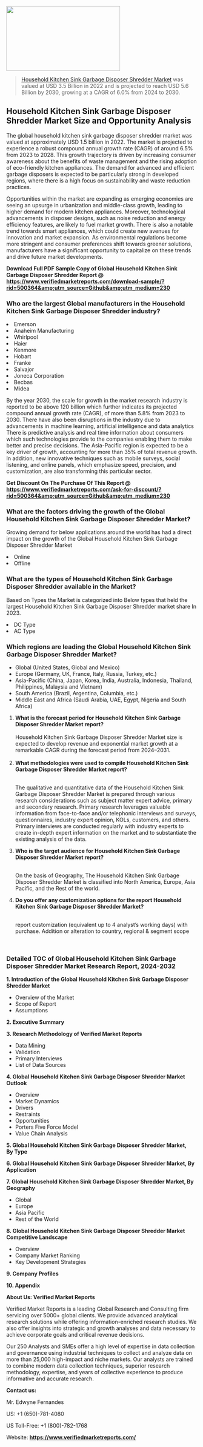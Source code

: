 <img src="https://ffe5etoiles.com/wp-content/uploads/2024/12/MST1-300x171.png" alt="" width="300" height="171" class="alignnone size-medium wp-image-20088" /><blockquote><p><p><a href="https://www.verifiedmarketreports.com/download-sample/?rid=500364&utm_source=Github&utm_medium=230" target="_blank">Household Kitchen Sink Garbage Disposer Shredder Market</a> was valued at USD 3.5 Billion in 2022 and is projected to reach USD 5.6 Billion by 2030, growing at a CAGR of 6.0% from 2024 to 2030.</p></blockquote><p><h2>Household Kitchen Sink Garbage Disposer Shredder Market Size and Opportunity Analysis</h2> <p>The global household kitchen sink garbage disposer shredder market was valued at approximately USD 1.5 billion in 2022. The market is projected to experience a robust compound annual growth rate (CAGR) of around 6.5% from 2023 to 2028. This growth trajectory is driven by increasing consumer awareness about the benefits of waste management and the rising adoption of eco-friendly kitchen appliances. The demand for advanced and efficient garbage disposers is expected to be particularly strong in developed regions, where there is a high focus on sustainability and waste reduction practices.</p> <p>Opportunities within the market are expanding as emerging economies are seeing an upsurge in urbanization and middle-class growth, leading to higher demand for modern kitchen appliances. Moreover, technological advancements in disposer designs, such as noise reduction and energy efficiency features, are likely to fuel market growth. There is also a notable trend towards smart appliances, which could create new avenues for innovation and market expansion. As environmental regulations become more stringent and consumer preferences shift towards greener solutions, manufacturers have a significant opportunity to capitalize on these trends and drive future market developments.</p> </p><p class=""><strong>Download Full PDF Sample Copy of Global Household Kitchen Sink Garbage Disposer Shredder Report @ <a href="https://www.verifiedmarketreports.com/download-sample/?rid=500364&amp;utm_source=Github&amp;utm_medium=230" target="_blank">https://www.verifiedmarketreports.com/download-sample/?rid=500364&amp;utm_source=Github&amp;utm_medium=230</a></strong></p><h3 id="" class="">Who are the largest Global manufacturers in the Household Kitchen Sink Garbage Disposer Shredder industry?</h3><p><li>Emerson</li><li> Anaheim Manufacturing</li><li> Whirlpool</li><li> Haier</li><li> Kenmore</li><li> Hobart</li><li> Franke</li><li> Salvajor</li><li> Joneca Corporation</li><li> Becbas</li><li> Midea</li></p><div class=""><div class="" dir="" data-message-author-role="" data-message-id="" data-message-model-slug=""><div class=""><div class=""><div class=""><div class="" dir="" data-message-author-role="" data-message-id="" data-message-model-slug=""><div class=""><div class=""><p>By the year 2030, the scale for growth in the market research industry is reported to be above 120 billion which further indicates its projected compound annual growth rate (CAGR), of more than 5.8% from 2023 to 2030. There have also been disruptions in the industry due to advancements in machine learning, artificial intelligence and data analytics There is predictive analysis and real time information about consumers which such technologies provide to the companies enabling them to make better and precise decisions. The Asia-Pacific region is expected to be a key driver of growth, accounting for more than 35% of total revenue growth. In addition, new innovative techniques such as mobile surveys, social listening, and online panels, which emphasize speed, precision, and customization, are also transforming this particular sector.</p><p><strong>Get Discount On The Purchase Of This Report @&nbsp; <a href="https://www.verifiedmarketreports.com/ask-for-discount/?rid=500364&amp;utm_source=Github&amp;utm_medium=230" target="_blank">https://www.verifiedmarketreports.com/ask-for-discount/?rid=500364&amp;utm_source=Github&amp;utm_medium=230</a></strong></p></div></div></div></div></div></div></div></div><h3 id="" class="">What are the factors driving the growth of the Global Household Kitchen Sink Garbage Disposer Shredder Market?</h3><p id="" class="">Growing demand for below applications around the world has had a direct impact on the growth of the Global Household Kitchen Sink Garbage Disposer Shredder Market</p><p id="" class=""><li>Online</li><li> Offline</li></p><h3 id="" class="">What are the types of Household Kitchen Sink Garbage Disposer Shredder available in the Market?</h3><p id="" class="">Based on Types the Market is categorized into Below types that held the largest Household Kitchen Sink Garbage Disposer Shredder market share In 2023.</p><p id="" class=""><li>DC Type</li><li> AC Type</li></p><h3 id="" class="">Which regions are leading the Global Household Kitchen Sink Garbage Disposer Shredder Market?</h3><ul><li>Global (United States, Global and Mexico)</li><li>Europe (Germany, UK, France, Italy, Russia, Turkey, etc.)</li><li>Asia-Pacific (China, Japan, Korea, India, Australia, Indonesia, Thailand, Philippines, Malaysia and Vietnam)</li><li>South America (Brazil, Argentina, Columbia, etc.)</li><li>Middle East and Africa (Saudi Arabia, UAE, Egypt, Nigeria and South Africa)</li></ul><p><ol><li><strong>What is the forecast period for Household Kitchen Sink Garbage Disposer Shredder Market report?<br /></strong><br /><span data-sheets-root="1" data-sheets-value="{&quot;1&quot;:2,&quot;2&quot;:&quot;XXXX size is expected to develop revenue and exponential market growth at a remarkable CAGR during the forecast period from 2024&ndash;2030.&quot;}" data-sheets-userformat="{&quot;2&quot;:12674,&quot;4&quot;:{&quot;1&quot;:2,&quot;2&quot;:16776960},&quot;10&quot;:2,&quot;11&quot;:0,&quot;15&quot;:&quot;Arial&quot;,&quot;16&quot;:12}">Household Kitchen Sink Garbage Disposer Shredder Market size is expected to develop revenue and exponential market growth at a remarkable CAGR during the forecast period from 2024&ndash;2031.</span><br /><br /></li><li><strong>What methodologies were used to compile Household Kitchen Sink Garbage Disposer Shredder Market report?<br /><br /></strong><p>The qualitative and quantitative data of the&nbsp;Household Kitchen Sink Garbage Disposer Shredder Market is prepared through various research considerations such as subject matter expert advice, primary and secondary research. Primary research leverages valuable information from face-to-face and/or telephonic interviews and surveys, questionnaires, industry expert opinion, KOLs, customers, and others. Primary interviews are conducted regularly with industry experts to create in-depth expert information on the market and to substantiate the existing analysis of the data.&nbsp;</p></li><li><strong>Who is the target audience for Household Kitchen Sink Garbage Disposer Shredder Market report?<br /><br /></strong><p>On the basis of Geography, The&nbsp;Household Kitchen Sink Garbage Disposer Shredder Market is classified into North America, Europe, Asia Pacific, and the Rest of the world.</p></li><li><strong>Do you offer any customization options for the report Household Kitchen Sink Garbage Disposer Shredder Market?<br /><br /></strong><p>report customization (equivalent up to 4 analyst&rsquo;s working days) with purchase. Addition or alteration to country, regional &amp; segment scope</p><p>&nbsp;</p></li></ol></p><h3 id="" class="">Detailed TOC of Global Household Kitchen Sink Garbage Disposer Shredder Market Research Report, 2024-2032</h3><p id="" class=""><strong>1. Introduction of the Global Household Kitchen Sink Garbage Disposer Shredder Market</strong></p><ul><li>Overview of the Market</li><li>Scope of Report</li><li>Assumptions</li></ul><p id="" class=""><strong>2. Executive Summary</strong></p><p id="" class=""><strong>3. Research Methodology of&nbsp;Verified Market Reports</strong></p><ul><li>Data Mining</li><li>Validation</li><li>Primary Interviews</li><li>List of Data Sources</li></ul><p id="" class=""><strong>4. Global Household Kitchen Sink Garbage Disposer Shredder Market Outlook</strong></p><ul><li>Overview</li><li>Market Dynamics</li><li>Drivers</li><li>Restraints</li><li>Opportunities</li><li>Porters Five Force Model</li><li>Value Chain Analysis</li></ul><p id="" class=""><strong>5. Global Household Kitchen Sink Garbage Disposer Shredder Market, By&nbsp;Type</strong></p><p id="" class=""><strong>6. Global Household Kitchen Sink Garbage Disposer Shredder Market, By Application</strong></p><p id="" class=""><strong>7. Global Household Kitchen Sink Garbage Disposer Shredder Market, By Geography</strong></p><ul><li>Global</li><li>Europe</li><li>Asia Pacific</li><li>Rest of the World</li></ul><p id="" class=""><strong>8. Global Household Kitchen Sink Garbage Disposer Shredder Market Competitive Landscape</strong></p><ul><li>Overview</li><li>Company Market Ranking</li><li>Key Development Strategies</li></ul><p id="" class=""><strong>9. Company Profiles</strong></p><p id="" class=""><strong>10. Appendix</strong></p><p id="" class=""><strong>About Us: Verified Market Reports</strong></p><p id="" class="">Verified Market Reports is a leading Global Research and Consulting firm servicing over 5000+ global clients. We provide advanced analytical research solutions while offering information-enriched research studies. We also offer insights into strategic and growth analyses and data necessary to achieve corporate goals and critical revenue decisions.</p><p id="" class="">Our 250 Analysts and SMEs offer a high level of expertise in data collection and governance using industrial techniques to collect and analyze data on more than 25,000 high-impact and niche markets. Our analysts are trained to combine modern data collection techniques, superior research methodology, expertise, and years of collective experience to produce informative and accurate research.</p><p id="" class=""><strong>Contact us:</strong></p><p id="" class="">Mr. Edwyne Fernandes</p><p id="" class="">US: +1 (650)-781-4080</p><p id="" class="">US Toll-Free: +1 (800)-782-1768</p><p id="" class="">Website: <a target="" data-test-app-aware-link=""><strong>https://www.verifiedmarketreports.com/</strong></a></p>
